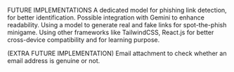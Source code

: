 FUTURE IMPLEMENTATIONS A dedicated model for phishing link detection, for better identification. Possible integration with Gemini to enhance readability. Using a model to generate real and fake links for spot-the-phish minigame. Using other frameworks like TailwindCSS, React.js for better cross-device compatibility and for learning purpose.

(EXTRA FUTURE IMPLEMENTATION) Email attachment to check whether an email address is genuine or not.
